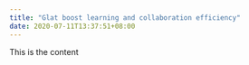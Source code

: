 ```yaml
---
title: "Glat boost learning and collaboration efficiency"
date: 2020-07-11T13:37:51+08:00
---
```

This is the content

